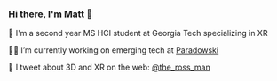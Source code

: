 ### Hi there, I'm Matt 👋

🐝 I'm a second year MS HCI student at Georgia Tech specializing in XR

👨‍💻 I’m currently working on emerging tech at [Paradowski](https://paradowski.com)

💬 I tweet about 3D and XR on the web: [@the_ross_man](https://twitter.com/the_ross_man)

<!--
**mattrossman/mattrossman** is a ✨ _special_ ✨ repository because its `README.md` (this file) appears on your GitHub profile.

Here are some ideas to get you started:

- 🔭 I’m currently working on ...
- 🌱 I’m currently learning ...
- 👯 I’m looking to collaborate on ...
- 🤔 I’m looking for help with ...
- 💬 Ask me about ...
- 📫 How to reach me: ...
- 😄 Pronouns: ...
- ⚡ Fun fact: ...
-->
